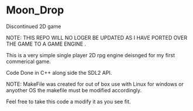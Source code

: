 # Moon_Drop
Discontinued 2D game  

NOTE: THIS REPO WILL NO LOGER BE UPDATED AS I HAVE PORTED OVER THE GAME TO A GAME ENGINE .

This is a very simple single player 2D rpg engine deisnged for my first commerical game.

Code Done in C++ along side the SDL2 API.

NOTE: MakeFile was created for out of box use with Linux for windows or anyother OS the makefile must be modified accordingly. 
 
Feel free to take this code a modify it as you see fit. 


